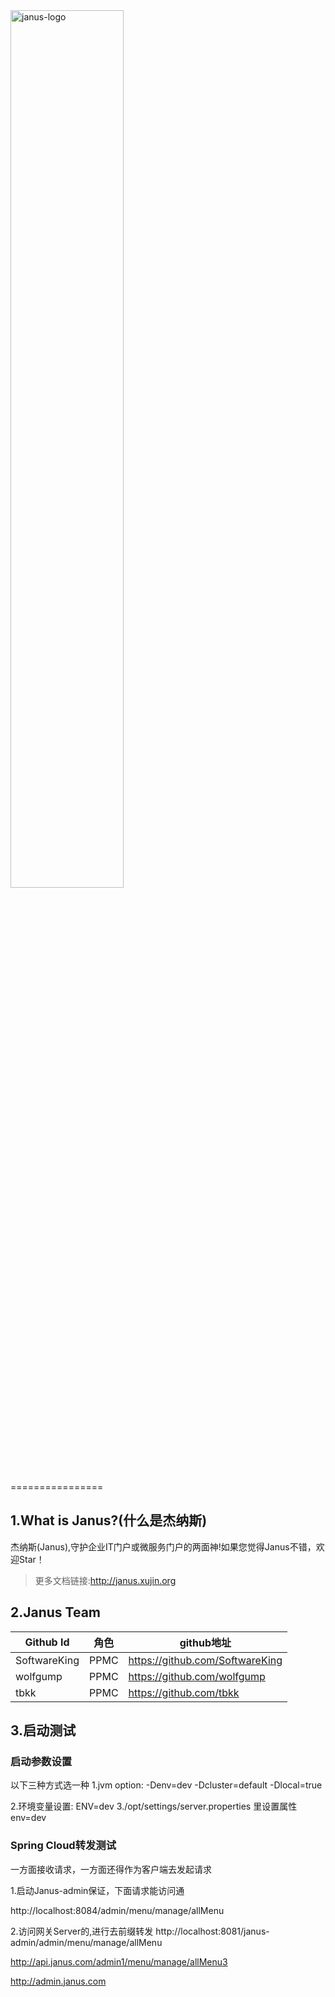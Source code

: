 <img src="https://avatars2.githubusercontent.com/u/67695022?s=200&v=4" alt="janus-logo" width="60%">

================

## 1.What is Janus?(什么是杰纳斯)

杰纳斯(Janus),守护企业IT门户或微服务门户的两面神!如果您觉得Janus不错，欢迎Star！

>更多文档链接:http://janus.xujin.org

## 2.Janus Team

| Github Id | 角色 | github地址|
| -------- | -------- | -------- |
|  SoftwareKing  | PPMC | https://github.com/SoftwareKing|
|  wolfgump  | PPMC| https://github.com/wolfgump |
|  tbkk  | PPMC| https://github.com/tbkk |


## 3.启动测试

### 启动参数设置
以下三种方式选一种
1.jvm option: -Denv=dev -Dcluster=default -Dlocal=true

2.环境变量设置: ENV=dev
3./opt/settings/server.properties 里设置属性 env=dev

### Spring Cloud转发测试

一方面接收请求，一方面还得作为客户端去发起请求

1.启动Janus-admin保证，下面请求能访问通

http://localhost:8084/admin/menu/manage/allMenu

2.访问网关Server的,进行去前缀转发
http://localhost:8081/janus-admin/admin/menu/manage/allMenu


http://api.janus.com/admin1/menu/manage/allMenu3


http://admin.janus.com









